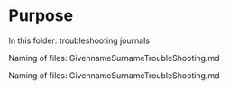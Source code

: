 # Purpose
In this folder: troubleshooting journals

Naming of files: GivennameSurnameTroubleShooting.md

Naming of files: GivennameSurnameTroubleShooting.md
